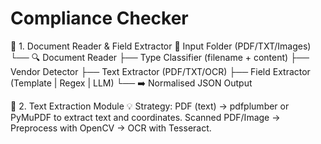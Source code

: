# Compliance Checker

🔹 1. Document Reader & Field Extractor
📁 Input Folder (PDF/TXT/Images)
   └── 🔍 Document Reader
           ├── Type Classifier (filename + content)
           ├── Vendor Detector
           ├── Text Extractor (PDF/TXT/OCR)
           ├── Field Extractor (Template | Regex | LLM)
           └── ➡️ Normalised JSON Output

🔹 2. Text Extraction Module
💡 Strategy:
PDF (text) → pdfplumber or PyMuPDF to extract text and coordinates.
Scanned PDF/Image → Preprocess with OpenCV → OCR with Tesseract.

